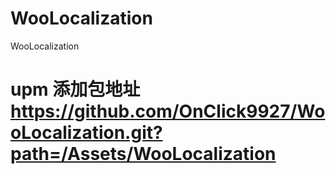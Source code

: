 # WooLocalization
WooLocalization
# upm 添加包地址 https://github.com/OnClick9927/WooLocalization.git?path=/Assets/WooLocalization
